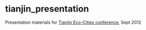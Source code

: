 tianjin_presentation
====================

Presentation materials for [Tianjin Eco-Cities conference](http://www.whatsontianjin.com/event260.html), Sept 2012
